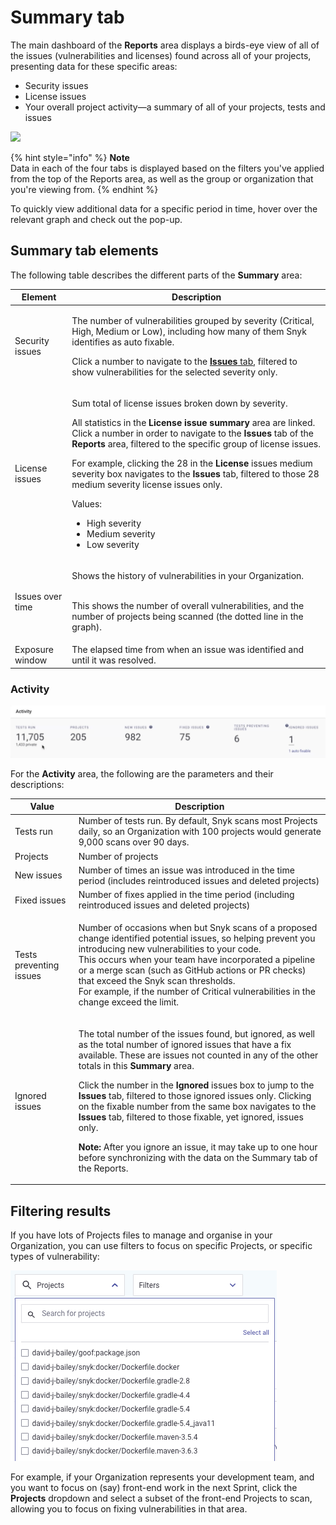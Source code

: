 # Summary tab

The main dashboard of the **Reports** area displays a birds-eye view of all of the issues (vulnerabilities and licenses) found across all of your projects, presenting data for these specific areas:

* Security issues
* License issues
* Your overall project activity—a summary of all of your projects, tests and issues

![](<../../.gitbook/assets/Screenshot 2022-08-11 at 09.42.46.png>)

{% hint style="info" %}
**Note**\
Data in each of the four tabs is displayed based on the filters you've applied from the top of the Reports area, as well as the group or organization that you're viewing from.
{% endhint %}

To quickly view additional data for a specific period in time, hover over the relevant graph and check out the pop-up.

## **Summary tab elements**

The following table describes the different parts of the **Summary** area:

| **Element**      | **Description**                                                                                                                                                                                                                                                                                                                                                                                                                                                                                                                                                                                                |
| ---------------- | -------------------------------------------------------------------------------------------------------------------------------------------------------------------------------------------------------------------------------------------------------------------------------------------------------------------------------------------------------------------------------------------------------------------------------------------------------------------------------------------------------------------------------------------------------------------------------------------------------------- |
| Security issues  | <p>The number of vulnerabilities grouped by severity (Critical, High, Medium or Low), including how many of them Snyk identifies as auto fixable.</p><p>Click a number to navigate to the <a href="issues-tab.md"><strong>Issues</strong> tab</a>, filtered to show vulnerabilities for the selected severity only.</p>                                                                                                                                                                                                                                                                                        |
| License issues   | <p>Sum total of license issues broken down by severity.</p><p>All statistics in the <strong>License issue summary</strong> area are linked. Click a number in order to navigate to the <strong>Issues</strong> tab of the <strong>Reports</strong> area, filtered to the specific group of license issues.</p><p>For example, clicking the 28 in the <strong>License</strong> issues medium severity box navigates to the <strong>Issues</strong> tab, filtered to those 28 medium severity license issues only.</p><p>Values:</p><ul><li>High severity</li><li>Medium severity</li><li>Low severity</li></ul> |
| Issues over time | <p>Shows the history of vulnerabilities in your Organization.</p><p><br>This shows the number of overall vulnerabilities, and the number of projects being scanned (the dotted line in the graph).</p>                                                                                                                                                                                                                                                                                                                                                                                                         |
| Exposure window  | The elapsed time from when an issue was identified and until it was resolved.                                                                                                                                                                                                                                                                                                                                                                                                                                                                                                                                  |

### Activity

![](<../../.gitbook/assets/image (173) (1) (1) (1) (1) (1) (1) (1) (1) (1) (1) (2).png>)

For the **Activity** area, the following are the parameters and their descriptions:

| **Value**               | **Description**                                                                                                                                                                                                                                                                                                                                                                                                                                                                                                                                                                                                                                                                                         |
| ----------------------- | ------------------------------------------------------------------------------------------------------------------------------------------------------------------------------------------------------------------------------------------------------------------------------------------------------------------------------------------------------------------------------------------------------------------------------------------------------------------------------------------------------------------------------------------------------------------------------------------------------------------------------------------------------------------------------------------------------- |
| Tests run               | Number of tests run. By default, Snyk scans most Projects daily, so an Organization with 100 projects would generate 9,000 scans over 90 days.                                                                                                                                                                                                                                                                                                                                                                                                                                                                                                                                                          |
| Projects                | Number of projects                                                                                                                                                                                                                                                                                                                                                                                                                                                                                                                                                                                                                                                                                      |
| New issues              | Number of times an issue was introduced in the time period (includes reintroduced issues and deleted projects)                                                                                                                                                                                                                                                                                                                                                                                                                                                                                                                                                                                          |
| Fixed issues            | Number of fixes applied in the time period (including reintroduced issues and deleted projects)                                                                                                                                                                                                                                                                                                                                                                                                                                                                                                                                                                                                         |
| Tests preventing issues | <p>Number of occasions when but Snyk scans of a proposed change identified potential issues, so helping prevent you introducing new vulnerabilities to your code.<br>This occurs when your team have incorporated a pipeline or a merge scan (such as GitHub actions or PR checks) that exceed the Snyk scan thresholds.<br>For example, if the number of Critical vulnerabilities in the change exceed the limit.</p>                                                                                                                                                                                                                                                                                  |
| Ignored issues          | <p>The total number of the issues found, but ignored, as well as the total number of ignored issues that have a fix available. These are issues not counted in any of the other totals in this <strong>Summary</strong> area.</p><p>Click the number in the <strong>Ignored</strong> issues box to jump to the <strong>Issues</strong> tab, filtered to those ignored issues only. Clicking on the fixable number from the same box navigates to the <strong>Issues</strong> tab, filtered to those fixable, yet ignored, issues only.<br></p><p><strong>Note:</strong> After you ignore an issue, it may take up to one hour before synchronizing with the data on the Summary tab of the Reports.</p> |

## **Filtering results**

If you have lots of Projects files to manage and organise in your Organization, you can use filters to focus on specific Projects, or specific types of vulnerability:

![](<../../.gitbook/assets/image (223) (1) (1) (1).png>)

For example, if your Organization represents your development team, and you want to focus on (say) front-end work in the next Sprint, click the **Projects** dropdown and select a subset of the front-end Projects to scan, allowing you to focus on fixing vulnerabilities in that area.
